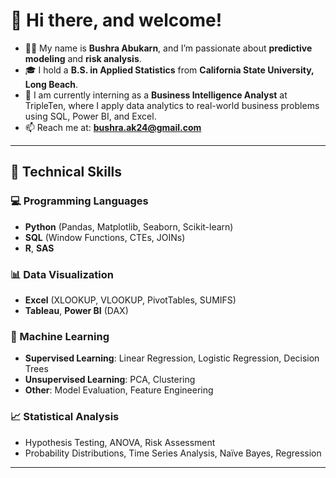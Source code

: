 # 👋 Hi there, and welcome!

- 👩‍💻 My name is **Bushra Abukarn**, and I’m passionate about **predictive modeling** and **risk analysis**.
- 🎓 I hold a **B.S. in Applied Statistics** from **California State University, Long Beach**.
- 💼 I am currently interning as a **Business Intelligence Analyst** at TripleTen, where I apply data analytics to real-world business problems using SQL, Power BI, and Excel.
- 📫 Reach me at: **bushra.ak24@gmail.com**

---

## 🌱 Technical Skills

### 💻 Programming Languages
- **Python** (Pandas, Matplotlib, Seaborn, Scikit-learn)  
- **SQL** (Window Functions, CTEs, JOINs)  
- **R**, **SAS**

### 📊 Data Visualization
- **Excel** (XLOOKUP, VLOOKUP, PivotTables, SUMIFS)  
- **Tableau**, **Power BI** (DAX)

### 🤖 Machine Learning
- **Supervised Learning**: Linear Regression, Logistic Regression, Decision Trees  
- **Unsupervised Learning**: PCA, Clustering  
- **Other**: Model Evaluation, Feature Engineering

### 📈 Statistical Analysis
- Hypothesis Testing, ANOVA, Risk Assessment  
- Probability Distributions, Time Series Analysis, Naïve Bayes, Regression

---

